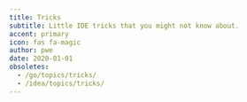 ```yaml
---
title: Tricks
subtitle: Little IDE tricks that you might not know about.
accent: primary
icon: fas fa-magic
author: pwe
date: 2020-01-01
obsoletes:
  - /go/topics/tricks/
  - /idea/topics/tricks/
---
```

